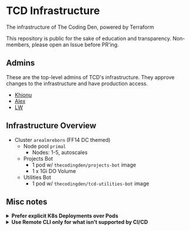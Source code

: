 # TCD Infrastructure
The infrastructure of The Coding Den, powered by Terraform

This repository is public for the sake of education and transparency. Non-members, please open an Issue before PR'ing.

## Admins
These are the top-level admins of TCD's infrastructure. They approve changes to the infrastructure and have production access.
- [Khionu](https://github.com/khionu)
- [Alex](https://github.com/obliv1on)
- [LW](https://github.com/linuswillner)

## Infrastructure Overview
- Cluster `arealmreborn` (FF14 DC themed)
  - Node pool `primal`
    - Nodes: 1-5, autoscales
  - Projects Bot
    - 1 pod w/ `thecodingden/projects-bot` image
    - 1 x 1Gi DO Volume
  - Utilities Bot
    - 1 pod w/ `thecodingden/tcd-utilities-bot` image

## Misc notes
<details><summary><b>Prefer explicit K8s Deployments over Pods</b></summary>
  With explicit Deployments, we can adjust the Deployment without redeploying everything, as opposed to the autogenerated Deployments when you create a Pod</details>

<details><summary><b>Use Remote CLI only for what isn't supported by CI/CD</b></summary>
  Remote CLI circumvents the review process of CI/CD. Therefore, it should only be used when the CI/CD is either insufficient or otherwise is unable to perform a needed task. Usage of remote CLI should be noted in internal channels.</details>
